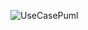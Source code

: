 ![UseCasePuml](https://www.planttext.com/api/plantuml/png/TO_12W8n44FlynKvkeVr0_OWAtw2-053ExiMQWUcKmJ5VzTwKpJ7XBoGkJgRjqicoh8uN65fFJjYCWcUj11nS3MSgXXHDxciMN3KnQziWZiHNcfL0bV1Pj_yh9PktDl3PtOmOPSABJaLWLeKgyCRCFM12UFuY_1bORlxnyA4L49kKUX1D4k9_TmJ)
